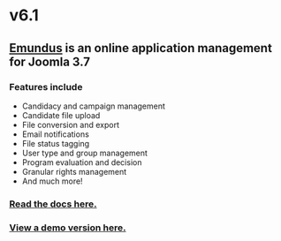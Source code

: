 # v6.1
## [Emundus](https://emundus.fr) is an online application management for Joomla 3.7

### Features include
* Candidacy and campaign management
* Candidate file upload
* File conversion and export
* Email notifications
* File status tagging
* User type and group management
* Program evaluation and decision
* Granular rights management
* And much more!

### [Read the docs here.](https://doc.emundus.io/index.php/Accueil)
### [View a demo version here.](http://demo.emundus.io/index.php?lang=en)
